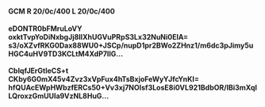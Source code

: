 #### GCM R 20/0c/400 L 20/0c/400
**eDONTR0bFMruLoVY**<br/>**oxktTvpYoDiNxbgJj8llXhUGVuPRpS3Lx32NuNi0ElA=**<br/>**s3/oXZvfRKG0Dax88WU0+JSCp/nupD1pr2BWo2ZHnz1/m6dc3pJimy5uHGC4uHV9TD3KCLtM4XdP7IlG...**<br/><br/>
**CbIqfJErGtleCS+t**<br/>**CKby6G0mX45v4Zvz3xVpFux4hTsBxjoFeWyYJfcYnKI=**<br/>**hfQUAcEWpHWbzfERCs50+Vv3xj7NOIsf3LosE8i0VL921BdbOR/lBi3mXqILQroxzGmUUIa9VzNL8HuG...**